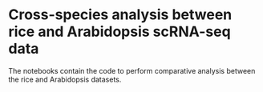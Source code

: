 # Cross-species analysis between rice and Arabidopsis scRNA-seq data

The notebooks contain the code to perform comparative analysis between the rice and Arabidopsis datasets.
